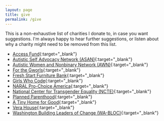 ```yaml
---
layout: page
title: give
permalink: /give
---
```


This is a non-exhaustive list of charities I donate to, in case you want suggestions. I'm always happy to hear further suggestions, or listen about why a charity might need to be removed from this list.

- [Access Fund](https://www.accessfund.org/){:target="_blank"}
- [Autistic Self Advocacy Network (ASAN)](https://autisticadvocacy.org/){:target="_blank"}
- [Autistic Women and Nonbinary Network (AWN)](https://awnnetwork.org/){:target="_blank"}
- [For the Gworls](https://www.forthegworls.party/home){:target="_blank"}
- [Fresh Start Furniture Bank](https://freshstartfurniturebank.org/wp/){:target="_blank"}
- [Girls Who Code](https://girlswhocode.com/){:target="_blank"}
- [NARAL Pro-Choice America](https://www.prochoiceamerica.org/){:target="_blank"}
- [National Center for Transgender Equality (NCTE)](){:target="_blank"}
- [Planned Parenthood](https://www.plannedparenthood.org/){:target="_blank"}
- [A Tiny Home for Good](https://www.atinyhomeforgood.org/){:target="_blank"}
- [Vera House](https://www.verahouse.org/){:target="_blank"}
- [Washington Building Leaders of Change (WA-BLOC)](https://www.wa-bloc.org/){:target="_blank"}

<!--
- [](){:target="_blank"}
-->
